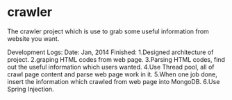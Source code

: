 crawler
=======

The crawler project which is use to grab some useful information from website you want.

Development Logs:
Date: Jan, 2014
Finished:
    1.Designed architecture of project.
    2.graping HTML codes from web page.
    3.Parsing HTML codes, find out the useful information which users wanted.
    4.Use Thread pool, all of crawl page content and parse web page work in it.
    5.When one job done, insert the information which crawled from web page into MongoDB.
    6.Use Spring Injection.
